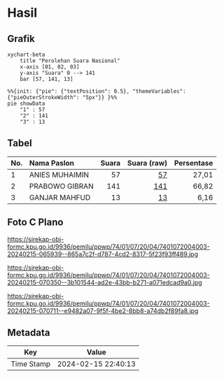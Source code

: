 # Hasil

## Grafik

```mermaid
xychart-beta
    title "Perolehan Suara Nasional"
    x-axis [01, 02, 03]
    y-axis "Suara" 0 --> 141
    bar [57, 141, 13]
```

```mermaid
%%{init: {"pie": {"textPosition": 0.5}, "themeVariables": {"pieOuterStrokeWidth": "5px"}} }%%
pie showData
    "1" : 57
    "2" : 141
    "3" : 13
```

## Tabel

| No. | Nama Paslon    | Suara | Suara (raw) | Persentase |
|:--- |:-------------- | -----:| -----------:| ----------:|
| 1   | ANIES MUHAIMIN | 57    | [57][p-1]   | 27,01      |
| 2   | PRABOWO GIBRAN | 141   | [141][p-2]  | 66,82      |
| 3   | GANJAR MAHFUD  | 13    | [13][p-3]   | 6,16       |


[p-1]: https://github.com/gigit-pemilu/pemilu-2024/blob/main/pilpres/hitung-suara/sub/74-sulawesi-tenggara/sub/01-kolaka/sub/07-pomalaa/sub/2004-pelambua/sub/003-tps/sub/paslon-1.txt
[p-2]: https://github.com/gigit-pemilu/pemilu-2024/blob/main/pilpres/hitung-suara/sub/74-sulawesi-tenggara/sub/01-kolaka/sub/07-pomalaa/sub/2004-pelambua/sub/003-tps/sub/paslon-2.txt
[p-3]: https://github.com/gigit-pemilu/pemilu-2024/blob/main/pilpres/hitung-suara/sub/74-sulawesi-tenggara/sub/01-kolaka/sub/07-pomalaa/sub/2004-pelambua/sub/003-tps/sub/paslon-3.txt

## Foto C Plano

https://sirekap-obj-formc.kpu.go.id/9936/pemilu/ppwp/74/01/07/20/04/7401072004003-20240215-065939--865a7c2f-d787-4cd2-8317-5f23f93ff489.jpg

https://sirekap-obj-formc.kpu.go.id/9936/pemilu/ppwp/74/01/07/20/04/7401072004003-20240215-070350--3b101544-ad2e-43bb-b271-a071edcad9a0.jpg

https://sirekap-obj-formc.kpu.go.id/9936/pemilu/ppwp/74/01/07/20/04/7401072004003-20240215-070711--e9482a07-9f5f-4be2-8bb8-a74db2f89fa8.jpg


## Metadata

| Key        | Value               |
| ---------- | ------------------- |
| Time Stamp | 2024-02-15 22:40:13 |



